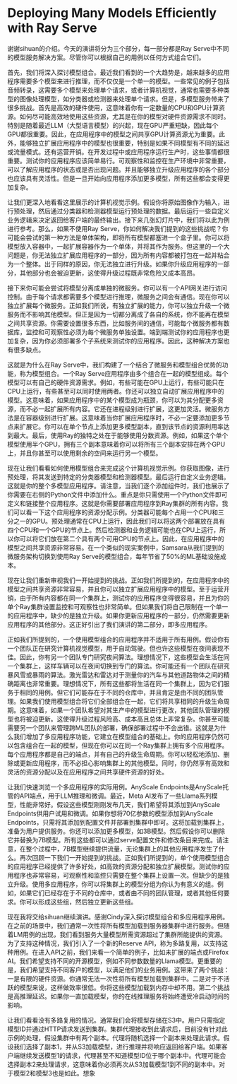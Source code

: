 # Deploying Many Models Efficiently with Ray Serve

谢谢sihuan的介绍。今天的演讲将分为三个部分，每一部分都是Ray Serve中不同的模型服务解决方案。尽管你可以根据自己的用例以任何方式组合它们。

首先，我们将深入探讨模型组合。最近我们看到的一个大趋势是，越来越多的应用程序需要多个模型来进行推理，而不仅仅是一个单一的模型。一些常见的例子包括音频转录，这需要多个模型来处理单个请求，或者计算机视觉，通常也需要多种类型的图像处理模型，如分类器或检测器来处理单个请求。但是，多模型服务带来了很多挑战。首先是高效的硬件使用，这意味着你有一定数量的CPU和GPU计算资源。如何尽可能高效地使用这些资源，尤其是在你的模型对硬件资源需求不同时。特别是随着最近LLM（大型语言模型）的兴起，现在GPU严重短缺，因此每个GPU都很重要。因此，在应用程序中的模型之间共享GPU计算资源尤为重要。此外，能够独立扩展应用程序中的模型也很重要，特别是如果不同模型有不同的延迟或流量模式。还有运营开销。在开发过程中或应用程序运行生产时，这些事情都很重要。测试你的应用程序应该简单易行。可观察性和监控在生产环境中非常重要，可以了解应用程序的状态或是否出现问题。并且能够独立升级应用程序的各个部分也应该具有灵活性。但是一旦开始向应用程序添加更多模型，所有这些都会变得更加复杂。

让我们更深入地看看这里展示的计算机视觉示例。假设你将原始图像作为输入，进行预处理，然后通过分类器和检测器模型运行预处理的数据。最后运行一些自定义业务逻辑来决定返回给客户端的最终输出。接下来几张幻灯片中，我们将以此为例进行参考。那么，如果不使用Ray Serve，你如何解决我们提到的这些挑战呢？你可能会尝试的第一种方法是单体架构，即将所有模型都塞进一个盒子里。你可以将模型放入容器中，一起扩展容器作为一个单体，并将其作为服务。但这里的一个大问题是，你无法独立扩展应用程序的一部分，因为所有内容都被打包在一起并粘合为一个整体。出于同样的原因，你无法独立进行升级。如果你升级应用程序的一部分，其他部分也会被迫更新，这使得升级过程既非常危险又成本高昂。

接下来你可能会尝试将模型分离成单独的微服务。你可以有一个API网关进行访问控制。由于每个请求都需要多个模型进行推理，微服务之间会有通信。现在你可以独立扩展每个微服务。正如我们所说，有独立扩展的能力，你可以独立升级一个微服务而不影响其他模型。但正是因为一切都分离成了各自的系统，你不能再在模型之间共享资源。你需要设置很多东西，比如服务间的通信，可能每个微服务都有数据库，监控和可观察性必须为每个微服务单独设置。端到端测试你的应用程序也更加复杂，因为你必须部署多个子系统来测试你的应用程序。因此，这种解决方案也有很多缺点。

这就是为什么在Ray Serve中，我们构建了一个结合了微服务和模型组合优势的功能，称为模型组合。一个Ray Serve应用程序由多个组合在一起的模型组成。每个模型可以有自己的硬件资源需求。例如，有些可能在GPU上运行，有些可能只在CPU上运行，有些甚至可以同时使用两者。你还可以独立自动扩展应用程序中的模型。这意味着，如果应用程序中的某个模型成为瓶颈，你可以为其分配更多资源，而不必一起扩展所有内容。它还在进程级别进行扩展，这更加灵活。微服务方法是在容器级别进行扩展。这意味着当你扩展应用程序时，不必一定要添加更多节点来扩展它。你可以在单个节点上添加更多模型副本，直到该节点的资源利用率达到最大。最后，使用Ray的独特之处在于能够使用分数资源。例如，如果这个单个模型使用半个GPU，拥有三个副本意味着你可以将所有三个副本安排在两个GPU上，并且你甚至可以使用剩余的空间来运行另一个模型。

现在让我们看看如何使用模型组合来完成这个计算机视觉示例。你获取图像，进行预处理，将其发送到特定的分类器模型和检测器模型。最后运行自定义业务逻辑。这就是你的整个多模型应用程序。请注意，当我们逐个添加组件时，我们也展示了你需要在右侧的Python文件中添加什么。重点是你只需使用一个Python文件即可定义和链接整个应用程序。这就是你需要部署应用程序到Ray集群的所有内容。我们可以看一下这个应用程序的资源分配示例。分类器可能每个占用一个CPU和三分之一的GPU。预处理通常在CPU上运行，因此我们可以将这两个部署放在具有四个CPU和一个GPU的节点上。然后检测器和业务逻辑可能也在CPU上运行，所以你可以将它们放在第二个具有两个可用CPU的节点上。因此，在应用程序中的模型之间共享资源非常容易。在一个类似的现实案例中，Samsara从我们提到的微服务架构切换到使用Ray Serve的模型组合，每年节省了50%的ML基础设施成本。

现在让我们重新审视我们一开始提到的挑战。正如我们所提到的，在应用程序中的模型之间共享资源非常容易，并且你可以独立扩展应用程序中的模型。至于运营开销，由于所有内容都在同一个集群上，测试你的应用程序变得很容易，并且为你的单个Ray集群设置监控和可观察性也非常简单。但如果我们将自己限制在一个单一的应用程序中，缺少的是独立升级。如果你更新应用程序的一部分，仍然需要更新应用程序的其他部分。这正好引出了我们演讲的第二部分，即多应用程序。

正如我们所提到的，一个使用模型组合的应用程序并不适用于所有用例。假设你有一个团队正在研究计算机视觉模型，用于自动驾驶。但也许这些模型在夜间表现不佳。因此，你有另一个团队专门研究夜间算法。理想情况下，这些模型会生活在同一个集群上，这样车辆可以在夜间切换到专门的算法。你可能还有一个团队在研究暴风雪或暴雨的算法。激光雷达和雷达对于测量你的汽车与其他道路物体之间的精确距离也非常重要。理想情况下，所有这些都将生活在同一个集群上，因为它们服务于相同的用例。但它们可能存在于不同的仓库中，并且肯定是由不同的团队管理。如果我们使用模型组合将它们全部组合在一起，它们将共享相同的升级生命周期。这意味着，如果一个团队希望对其生产中的模型进行更改，其他团队管理的模型也将被迫更新。这使得升级过程风险高、成本高且总体上非常复杂。你甚至可能需要另一个团队来管理跨ML团队的部署，确保部署过程中不会出错。这就是为什么我们增加了多应用程序功能，它建立在模型组合的基础上。你的应用程序仍然可以包含组合在一起的模型，但现在你可以在同一个Ray集群上拥有多个应用程序。每个应用程序都是自己的端点，并有自己的升级生命周期。你可以轻松地添加、删除或更新应用程序，而不必担心影响集群上的其他模型。同时，你仍然享有高效和灵活的资源分配以及在应用程序之间共享硬件资源的好处。

让我们快速浏览一个多应用程序的实际用例。AnyScale Endpoints是AnyScale托管的API端点，用于LLM推理和微调。最近，Meta AI发布了一些Llama系列模型，性能非常好。假设这些模型刚刚发布几天，我们希望将其添加到AnyScale Endpoints供用户试用和微调。如果你想将70亿参数的模型添加到AnyScale Endpoints，只需将其添加到配置文件并部署到集群中即可。这将加载到集群上，准备为用户提供服务。你还可以添加更多模型，如3B模型。然后假设你可以删除它并替换为7B模型。所有这些都可以通过serve配置文件和修改条目来完成。请注意，在整个过程中，7B模型继续提供流量，无论集群上的其他应用程序发生了什么。再次回顾一下我们一开始提到的挑战。正如我们所提到的，单个使用模型组合的应用程序已经提供了许多好处，如高效的资源分配和独立扩展模型。测试你的应用程序也非常容易，可观察性和监控只需要在整个集群上设置一次。但缺少的是独立升级。使用多应用程序，你可以将集群上的模型分组为你认为有意义的组。例如，如果它们已经存在于不同的仓库中，或者由不同的团队管理，或者其他任何要求。你可以形成这些组，然后独立更新这些组。

现在我将交给sihuan继续演讲。感谢Cindy深入探讨模型组合和多应用程序用例。在之前的场景中，我们通常一次性将所有模型加载到服务器集群中进行服务。但随着LM用例的出现，我们看到服务大量模型所需资源超过了集群所能提供的资源。为了支持这种情况，我们引入了一个新的Reserve API，称为多路复用，以支持这种用例。在进入API之前，我们来看一个简单的例子，比如未扩展的端点或Firefox AI。我们希望支持不同的开源模型，例如不同参数数量的Llama模型。更重要的是，我们希望支持不同客户的模型，以满足他们的业务用例。这带来了两个挑战：一是有限的硬件资源。你通常无法一次性将所有模型加载到集群中。二是对于不活跃的模型来说，这样做效率很低。你将这些模型加载到内存中却不用。第二个挑战是高推理延迟。如果你一直加载模型，你的在线推理服务将始终遭受冷启动时间的影响。

让我们看看没有多路复用的情况。通常我们会将模型存储在S3中。用户只需指定模型ID并通过HTTP请求发送到集群。集群代理接收到此请求后，目前没有针对此示例的处理，假设集群中有两个副本。代理将随机选择一个副本来处理此请求。假设我们选择了副本1，并从S3加载模型，进行推理并将响应返回给客户端。如果客户端继续发送模型1的请求，代理甚至不知道模型ID位于哪个副本中。代理可能会选择副本2来处理请求，这意味着你必须再次从S3加载模型1到不同的副本中。对于模型2和模型3也是如此。想象